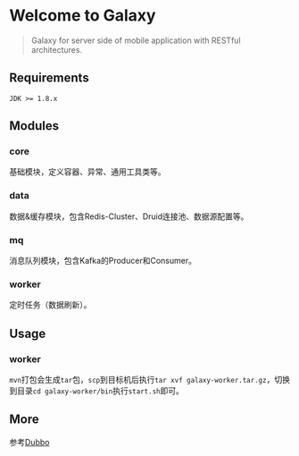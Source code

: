 Welcome to Galaxy
==============
> Galaxy for server side of mobile application with RESTful architectures.

## Requirements

  ```JDK >= 1.8.x```

## Modules
### core
基础模块，定义容器、异常、通用工具类等。

### data
数据&缓存模块，包含Redis-Cluster、Druid连接池、数据源配置等。

### mq
消息队列模块，包含Kafka的Producer和Consumer。

### worker
定时任务（数据刷新）。


## Usage
### worker
`mvn`打包会生成`tar`包，`scp`到目标机后执行`tar xvf galaxy-worker.tar.gz`，切换到目录`cd galaxy-worker/bin`执行`start.sh`即可。

## More
参考[Dubbo](https://github.com/alibaba/dubbo)
